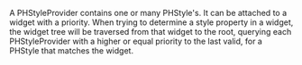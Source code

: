 A PHStyleProvider contains one or many PHStyle's. It can be attached to a widget with a priority. When trying to determine a style property in a widget, the widget tree will be traversed from that widget to the root, querying each PHStyleProvider with a higher or equal priority to the last valid, for a PHStyle that matches the widget.